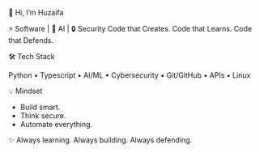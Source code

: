 👋 Hi, I’m Huzaifa

⚡ Software | 🤖 AI  | 🔒 Security
Code that Creates. Code that Learns. Code that Defends.

🛠 Tech Stack

Python • Typescript • AI/ML • Cybersecurity • Git/GitHub • APIs • Linux

💡 Mindset

- Build smart.
- Think secure.
- Automate everything.

✨ Always learning. Always building. Always defending.
